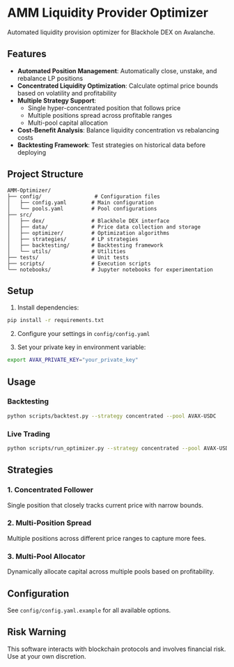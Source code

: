 # AMM Liquidity Provider Optimizer

Automated liquidity provision optimizer for Blackhole DEX on Avalanche.

## Features

- **Automated Position Management**: Automatically close, unstake, and rebalance LP positions
- **Concentrated Liquidity Optimization**: Calculate optimal price bounds based on volatility and profitability
- **Multiple Strategy Support**:
  - Single hyper-concentrated position that follows price
  - Multiple positions spread across profitable ranges
  - Multi-pool capital allocation
- **Cost-Benefit Analysis**: Balance liquidity concentration vs rebalancing costs
- **Backtesting Framework**: Test strategies on historical data before deploying

## Project Structure

```
AMM-Optimizer/
├── config/                 # Configuration files
│   ├── config.yaml        # Main configuration
│   └── pools.yaml         # Pool configurations
├── src/
│   ├── dex/               # Blackhole DEX interface
│   ├── data/              # Price data collection and storage
│   ├── optimizer/         # Optimization algorithms
│   ├── strategies/        # LP strategies
│   ├── backtesting/       # Backtesting framework
│   └── utils/             # Utilities
├── tests/                 # Unit tests
├── scripts/               # Execution scripts
└── notebooks/             # Jupyter notebooks for experimentation

```

## Setup

1. Install dependencies:
```bash
pip install -r requirements.txt
```

2. Configure your settings in `config/config.yaml`

3. Set your private key in environment variable:
```bash
export AVAX_PRIVATE_KEY="your_private_key"
```

## Usage

### Backtesting
```bash
python scripts/backtest.py --strategy concentrated --pool AVAX-USDC
```

### Live Trading
```bash
python scripts/run_optimizer.py --strategy concentrated --pool AVAX-USDC
```

## Strategies

### 1. Concentrated Follower
Single position that closely tracks current price with narrow bounds.

### 2. Multi-Position Spread
Multiple positions across different price ranges to capture more fees.

### 3. Multi-Pool Allocator
Dynamically allocate capital across multiple pools based on profitability.

## Configuration

See `config/config.yaml.example` for all available options.

## Risk Warning

This software interacts with blockchain protocols and involves financial risk. Use at your own discretion.

